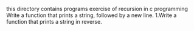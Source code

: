 this directory contains programs exercise of recursion in c programming
Write a function that prints a string, followed by a new line.
1.Write a function that prints a string in reverse.

